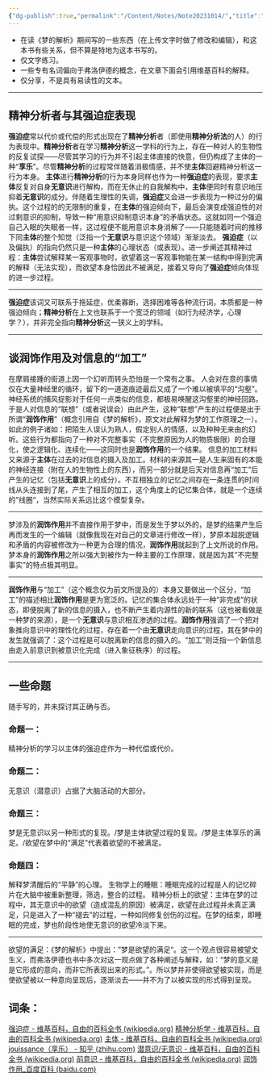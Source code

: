 ```yaml
---
{"dg-publish":true,"permalink":"/Content/Notes/Note20231014/","title":"231014|笔记|读《梦的解析》","tags":["note"],"dgShowLocalGraph":true,"created":"","updated":""}
---
```


- 在读《梦的解析》期间写的一些东西（在上传文字时做了修改和编辑），和这本书有些关系，但不算是特地为这本书写的。
- 仅文字练习。
- 一些专有名词偏向于弗洛伊德的概念，在文章下面会引用维基百科的解释。
- 仅分享，不是具有易读性的文本。

***
## **精神分析**者与其强迫症表现
**强迫症**常以代价或代偿的形式出现在了**精神分析**者（即使用**精神分析法**的人）的行为表现中。**精神分析**者在学习**精神分析**这一学科的行为上，存在一种对人的生物性的反复试探——尽管其学习的行为并不引起主体直接的快意，但仍构成了主体的一种“**享乐**”。尽管**精神分析**的过程常伴随着消极情感，并不使**主体**回避精神分析这一行为本身。
**主体**进行**精神分析**的行为本身同样也作为一种**强迫症**的表现，要求**主体**反复对自身**无意识**进行解构，而在无休止的自我解构中，**主体**便同时有意识地压抑着**无意识**的成分。伴随着生理性的失调，**强迫症**又会进一步表现为一种过分的偏执。这个过程的的无限制的重复，在**主体**的强迫倾向下，最后会演变成强迫性的对过剩意识的抑制，导致一种“用意识抑制意识本身”的矛盾状态。这就如同一个强迫自己入眠的失眠者一样，这过程便不能用意识本身消解了——只能随着时间的推移下同**主体**的整个知觉（泛指一个**无意识**与意识这个领域）渐渐淡去。
**强迫症**（以及偏执）的指向仍然只是一种**主体**的心理状态（或表现）。进一步阐述其精神过程：**主体**尝试解释某一客观事物时，欲望着这一客观事物能在某一结构中得到完满的解释（无法实现），而欲望本身恰因此不被满足，接着又导向了**强迫症**倾向体现的进一步过程。
***
**强迫症**该词又可联系于拖延症，优柔寡断，选择困难等各种流行词，本质都是一种强迫倾向；**精神分析**在上文也联系于一个宽泛的领域（如行为经济学，心理学？），并非完全指向**精神分析**这一狭义上的学科。
***
## 谈润饰作用及对信息的“加工”
在摩肩接踵的街道上因一个幻听而转头恐怕是一个常有之事。
人会对在意的事情仅在大量神经里的循环，留下的一道道痕迹最后又成了一个难以被填平的“沟壑”。神经系统的捕风捉影对于任何一点类似的信息，都极易唤醒这沟壑里的神经回路。于是人对信息的“联想”（或者说误会）由此产生，这种“联想”产生的过程便是出于所谓“**润饰作用**”（概念引用自《梦的解析》，原文对此解释为梦的工作原理之一）。
如此的例子诸如：把陌生人误认为熟人，假定别人的情感，以及种种无来由的幻听。这些行为都指向了一种对不完整事实（不完整原因为人的物质极限）的合理化，使之逻辑化、连续化——这同时也是**润饰作用**的一个结果。
信息的加工材料又来源于**主体**在过去的对信息的摄入及加工。材料的来源其一是人生来固有的本能的神经连接（附在人的生物性上的东西），而另一部分就是后天对信息再“加工”后产生的记忆（包括**无意识**上的成分）。不互相独立的记忆之间存在一条连贯的时间线从头连接到了尾，产生了相互的加工，这个角度上的记忆集合体，就是一个连续的”线圈“，当然实际关系远比这个模型复杂。
***
梦涉及的**润饰作用**并不直接作用于梦中，而是发生于梦以外的，是梦的结果产生后再而发生的一个编辑（就像我现在对自己的文章进行修改一样），梦原本超脱逻辑和矛盾的内容被修改为一种更为合理的情况，**润饰作用**就起到了上文所说的作用。梦本身的**润饰作用**之所以强大到被作为一种主要的工作原理，就是因为其“不完整事实”的特点极其明显。
***
**润饰作用**与“加工”（这个概念仅为前文所提及的）本身又要做出一个区分，“加工”的描述相比**润饰作用**是更为宽泛的。记忆的集合体永远处于一种“非完成”的状态，即便脱离了新的信息的摄入，也不断产生着内源性的新的联系（这也被看做是一种梦的来源），是一个**无意识**与意识相互渗透的过程。**润饰作用**强调了一个把对象推向意识中的理性化的过程，存在着一个由**无意识**走向意识的过程，其在梦中的发生就强调了：这个过程是可以脱离新的信息的摄入的。“加工”则泛指一个新信息由走入前意识到被意识化完成（进入象征秩序）的过程。
***
## 一些命题
随手写的，并未探讨其正确与否。
### 命题一：
精神分析的学习以主体的强迫症作为一种代偿或代价。
### 命题二：
无意识（潜意识）占据了大脑活动的大部分。
### 命题三：
梦是无意识以另一种形式的复现。/梦是主体欲望过程的复现。/梦是主体享乐的满足。/欲望在梦中的“满足”代表着欲望的不被满足。
### 命题四：
解释梦清醒后的“平静”的心理。
生物学上的睡眠：睡眠完成的过程是人的记忆碎片在大脑中被重新整理，筛选，整合的过程。
精神分析上的欲望：主体在梦的过程中，其无意识中的欲望（造成混乱的原因）被满足，欲望在此过程并未真正满足，只是进入了一种“褪去”的过程，一种如同修复创伤的过程。在梦的结束，即睡眠的完成，梦也阶段性地使无意识的欲望冷淡下来。
***
欲望的满足：《梦的解析》中提出：”梦是欲望的满足“。这一个观点很容易被望文生义，而弗洛伊德也书中多次对这一观点做了各种阐述与解释，如：“梦的意义是是它形成的意向，而非它所表现出来的形式。”。所以梦并非使得欲望被实现，而是使欲望被以一种意向呈现后，逐渐淡去——并不为了以被实现的形式得到呈现。

## 词条：
[强迫症 - 维基百科，自由的百科全书 (wikipedia.org)](https://zh.wikipedia.org/wiki/%E5%BC%BA%E8%BF%AB%E7%97%87)
[精神分析学 - 维基百科，自由的百科全书 (wikipedia.org)](https://zh.wikipedia.org/wiki/%E7%B2%BE%E7%A5%9E%E5%88%86%E6%9E%90%E5%AD%A6)
[主体 - 维基百科，自由的百科全书 (wikipedia.org)](https://zh.wikipedia.org/wiki/%E4%B8%BB%E4%BD%93)
[jouissance（享乐） - 知乎 (zhihu.com)](https://zhuanlan.zhihu.com/p/649388234)
[潜意识/无意识 - 维基百科，自由的百科全书 (wikipedia.org)](https://zh.wikipedia.org/wiki/%E6%BD%9B%E6%84%8F%E8%AD%98)
[前意识 - 维基百科，自由的百科全书 (wikipedia.org)](https://zh.wikipedia.org/wiki/%E5%89%8D%E6%84%8F%E8%AF%86)
[润饰作用_百度百科 (baidu.com)](https://baike.baidu.com/item/%E6%B6%A6%E9%A5%B0%E4%BD%9C%E7%94%A8)
